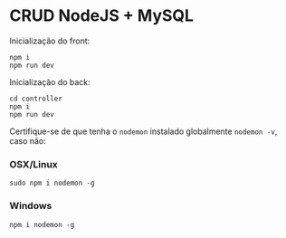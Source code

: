 # CRUD NodeJS + MySQL<br>
Inicialização do front:
```
npm i
npm run dev
```
Inicialização do back:
```
cd controller
npm i
npm run dev
```
Certifique-se de que tenha o `nodemon` instalado globalmente `nodemon -v`, caso não:<br>
### OSX/Linux
```
sudo npm i nodemon -g
```
### Windows
```
npm i nodemon -g
```